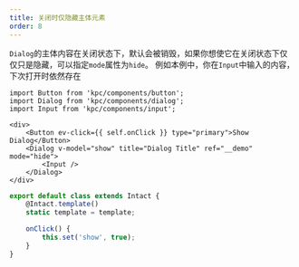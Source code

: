```yaml
---
title: 关闭时仅隐藏主体元素
order: 8
---
```


`Dialog`的主体内容在关闭状态下，默认会被销毁，如果你想使它在关闭状态下仅仅只是隐藏，可以指定`mode`属性为`hide`。
例如本例中，你在`Input`中输入的内容，下次打开时依然存在

```vdt
import Button from 'kpc/components/button';
import Dialog from 'kpc/components/dialog';
import Input from 'kpc/components/input';

<div>
    <Button ev-click={{ self.onClick }} type="primary">Show Dialog</Button>
    <Dialog v-model="show" title="Dialog Title" ref="__demo" mode="hide">
        <Input />
    </Dialog>
</div>
```

```js
export default class extends Intact {
    @Intact.template()
    static template = template;

    onClick() {
        this.set('show', true);
    }
}
```
